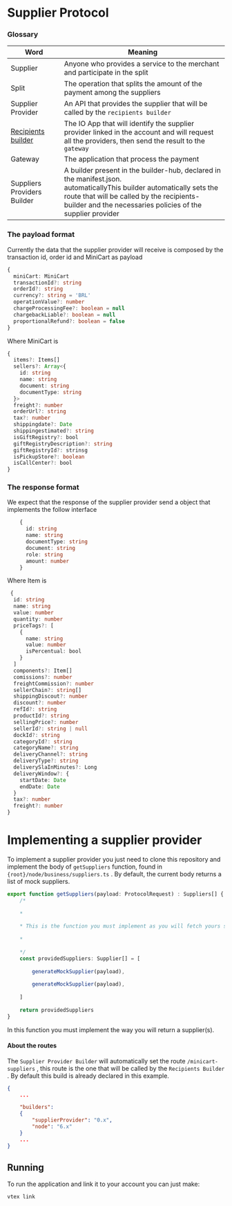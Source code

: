 # Supplier Protocol 

### Glossary 

| Word               | Meaning                                                                                                                                               |
| ------------------ | ----------------------------------------------------------------------------------------------------------------------------------------------------- |
| Supplier           | Anyone who provides a service to the merchant and participate in the split                                                                            |
| Split              | The operation that splits the amount of the payment among the suppliers                                                                               |
| Supplier Provider  | An API that provides the supplier that will be called by the `recipients builder`                                                                     |
| [Recipients builder](https://github.com/vtex/recipients-builder) | The IO App that will identify the supplier provider linked in the account and will request all the providers, then send the result to the ``gateway`` |
| Gateway            | The application that process the payment                                                                                                                                                      |
| Suppliers Providers Builder | A builder present in the builder-hub, declared in the manifest.json. <br> automaticallyThis builder automatically sets the route that will be called by the recipients-builder and the necessaries policies of the supplier provider | 


### The payload format
Currently the data that the supplier provider will receive is composed by the transaction id, order id and MiniCart as payload
```ts 
{
  miniCart: MiniCart
  transactionId?: string
  orderId?: string
  currency?: string = 'BRL'
  operationValue?: number
  chargeProcessingFee?: boolean = null
  chargebackLiable?: boolean = null
  proportionalRefund?: boolean = false
}
```
Where MiniCart is 
```ts
{
  items?: Items[]
  sellers?: Array<{
    id: string
    name: string
    document: string
    documentType: string
  }>
  freight?: number
  orderUrl?: string
  tax?: number
  shippingdate?: Date
  shippingestimated?: string
  isGiftRegistry?: bool
  giftRegistryDescription?: string
  giftRegistryId?: strinsg
  isPickupStore?: boolean
  isCallCenter?: bool
}

```
### The response format 
We expect that the response of the supplier provider send a object that implements the follow interface
```Typescript
	{
	  id: string
	  name: string
	  documentType: string
	  document: string
	  role: string
	  amount: number
	}
```
Where Item is 
```ts 
 {
  id: string
  name: string
  value: number
  quantity: number
  priceTags?: [
    {
      name: string
      value: number
      isPercentual: bool
    }
  ]
  components?: Item[]
  comissions?: number
  freightCommission?: number
  sellerChain?: string[]
  shippingDiscout?: number
  discount?: number
  refId?: string
  productId?: string
  sellingPrice?: number
  sellerId?: string | null
  dockId?: string
  categoryId?: string
  categoryName?: string
  deliveryChannel?: string
  deliveryType?: string
  deliverySlaInMinutes?: Long
  deliveryWindow?: {
    startDate: Date
    endDate: Date
  }
  tax?: number
  freight?: number
}
```

# Implementing a supplier provider
To implement a supplier provider you just need to clone this repository and implement the body of ``getSuppliers``  function, found in `{root}/node/business/suppliers.ts` . By default, the current body returns a list of mock suppliers. 
```ts
export function getSuppliers(payload: ProtocolRequest) : Suppliers[] {
	/*
	
	*
	
	* This is the function you must implement as you will fetch yours suppliers
	
	*
	
	*/
	const providedSuppliers: Supplier[] = [
	
		generateMockSupplier(payload),
	
		generateMockSupplier(payload),
	
	]
	
	return providedSuppliers
}
```

In this function you must implement the way you will return a supplier(s).

#### About the routes
The `Supplier Provider Builder` will automatically set the route `/minicart-suppliers` , this route is the one that will be called by the `Recipients Builder` . By default this build is already declared in this example. 
``` json
{
	...

	"builders": 
	{
		"supplierProvider": "0.x",
		"node": "6.x"
	}
	...
}
```

## Running
To run the application and link it to your account you can just make: 

	vtex link 

